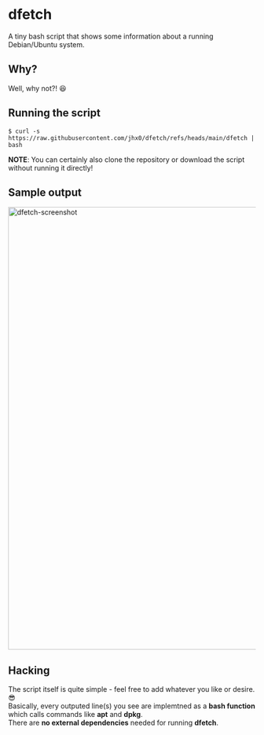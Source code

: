 # dfetch
A tiny bash script that shows some information about a running Debian/Ubuntu system.

## Why?
Well, why not?! 😆

## Running the script
```shell
$ curl -s https://raw.githubusercontent.com/jhx0/dfetch/refs/heads/main/dfetch | bash
```
**NOTE**: You can certainly also clone the repository or download the script without running it directly!

## Sample output
<img width="1161" height="901" alt="dfetch-screenshot" src="https://github.com/user-attachments/assets/ee5ad158-48bc-4ae2-9269-034db53a2fe9" />

## Hacking
The script itself is quite simple - feel free to add whatever you like or desire. 😎   
Basically, every outputed line(s) you see are implemtned as a **bash function** which calls commands like **apt** and **dpkg**.   
There are **no external dependencies** needed for running **dfetch**.
